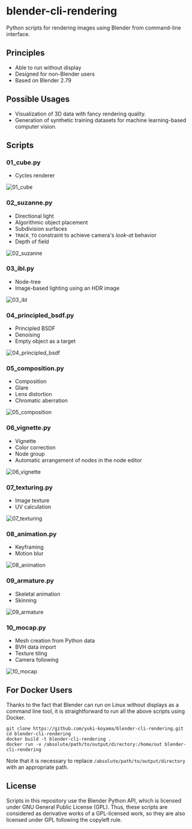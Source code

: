 # blender-cli-rendering

Python scripts for rendering images using Blender from command-line interface.

## Principles

- Able to run without display
- Designed for non-Blender users
- Based on Blender 2.79

## Possible Usages

- Visualization of 3D data with fancy rendering quality.
- Generation of synthetic training datasets for machine learning-based computer vision.

## Scripts

### 01_cube.py

- Cycles renderer

![01_cube](docs/compressed/01_cube.jpg)

### 02_suzanne.py

- Directional light
- Algorithmic object placement
- Subdivision surfaces
- `TRACK_TO` constraint to achieve camera's _look-at_ behavior
- Depth of field

![02_suzanne](docs/compressed/02_suzanne.jpg)

### 03_ibl.py

- Node-tree
- Image-based lighting using an HDR image

![03_ibl](docs/compressed/03_ibl.jpg)

### 04_principled_bsdf.py

- Principled BSDF
- Denoising
- Empty object as a target

![04_principled_bsdf](docs/compressed/04_principled_bsdf.jpg)

### 05_composition.py

- Composition
- Glare
- Lens distortion
- Chromatic aberration

![05_composition](docs/compressed/05_composition.jpg)

### 06_vignette.py

- Vignette
- Color correction
- Node group
- Automatic arrangement of nodes in the node editor

![06_vignette](docs/compressed/06_vignette.jpg)

### 07_texturing.py

- Image texture
- UV calculation

![07_texturing](docs/compressed/07_texturing.jpg)

### 08_animation.py

- Keyframing
- Motion blur

![08_animation](docs/compressed/08_animation.gif)

### 09_armature.py

- Skeletal animation
- Skinning

![09_armature](docs/compressed/09_armature.gif)

### 10_mocap.py

- Mesh creation from Python data
- BVH data import
- Texture tiling
- Camera following

![10_mocap](docs/compressed/10_mocap.gif)

## For Docker Users

Thanks to the fact that Blender can run on Linux without displays as a command line tool, it is straightforward to run all the above scripts using Docker.
```
git clone https://github.com/yuki-koyama/blender-cli-rendering.git
cd blender-cli-rendering
docker build -t blender-cli-rendering .
docker run -v /absolute/path/to/output/directory:/home/out blender-cli-rendering
```
Note that it is necessary to replace `/absolute/path/to/output/directory` with an appropriate path.

## License

Scripts in this repository use the Blender Python API, which is licensed under GNU General Public License (GPL). Thus, these scripts are considered as derivative works of a GPL-licensed work, so they are also licensed under GPL following the copyleft rule.
